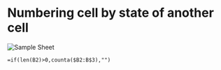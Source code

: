 # Numbering cell by state of another cell

![Sample Sheet](/images/excel.png)

```
=if(len(B2)>0,counta($B2:B$3),"")
```

